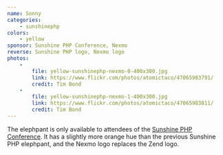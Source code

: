 ```yaml
---
name: Sonny
categories:
    - sunshinephp
colors:
    - yellow
sponsor: Sunshine PHP Conference, Nexmo
reverse: Sunshine PHP logo, Nexmo logo
photos:
    -
        file: yellow-sunshinephp-nexmo-0-400x300.jpg
        link: https://www.flickr.com/photos/atomictaco/47065983791/
        credit: Tim Bond
    -
        file: yellow-sunshinephp-nexmo-1-400x300.jpg
        link: https://www.flickr.com/photos/atomictaco/47065983811/
        credit: Tim Bond
---
```

The elephpant is only available to attendees of the [Sunshine PHP Conference](https://www.sunshinephp.com/).
It has a slightly more orange hue than the previous Sunshine PHP elephpant, and the Nexmo logo
replaces the Zend logo.

